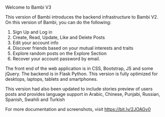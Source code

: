 Welcome to Bambi V3

This version of Bambi introduces the backend infrastructure to Bambi V2. On this version of Bambi, you can do the following:

1. Sign Up and Log in
2. Create, Read, Update, Like and Delete Posts
3. Edit your account info
4. Discover friends based on your mutual interests and traits
5. Explore random posts on the Explore Section
6. Recover your account password by email.


The front end of the web application is in CSS, Bootstrap, JS and some jQuery. The backend is in Flask Python. This version is fully optimized for desktops, laptops, tablets and smartphones.

This version had also been updated to include stories preview of users posts and  provides language support in Arabic, Chinese, Punjabi, Russian, Spanish, Swahili and Turkish

For more documentation and screenshots, visit https://bit.ly/2JOAGv0

